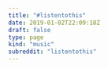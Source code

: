 ```yaml
---
title: "#listentothis"
date: 2019-01-02T22:09:18Z
draft: false
type: page
kind: "music"
subreddit: "listentothis"
---
```

